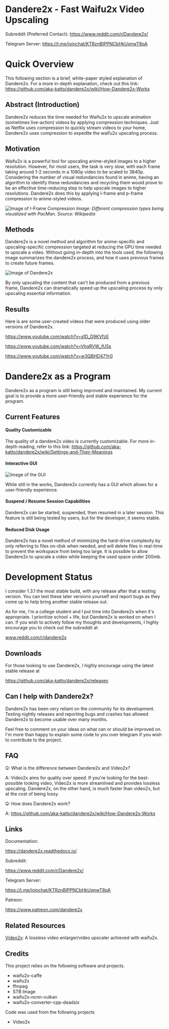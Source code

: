 # Dandere2x - Fast Waifu2x Video Upscaling

Subreddit (Preferred Contact): https://www.reddit.com/r/Dandere2x/

Telegram Server: https://t.me/joinchat/KTRznBIPPNCbHkUqnwT8pA


# Quick Overview

This following section is a brief, white-paper styled explanation of Dandere2x. For a more in-depth explanation, check out this link: https://github.com/aka-katto/dandere2x/wiki/How-Dandere2x-Works




## Abstract (Introduction)

Dandere2x reduces the time needed for Waifu2x to upscale animation (sometimes live-action) videos by applying compression techniques. Just as Netflix uses compression to quickly stream videos to your home, Dandere2x uses compression to expedite the waifu2x upscaling process.

## Motivation 

Waifu2x is a powerful tool for upscaling anime-styled images to a higher resolution. However, for most users, the task is very slow, with each frame taking around 1-2 seconds in a 1080p video to be scaled to 3840p. Considering the number of visual redundancies found in anime, having an algorithm to identify these redundancies and recycling them would prove to be an effective time-reducing step to help upscale images to higher resolutions. Dandere2x does this by applying I-frame and p-frame compression to anime-styled videos.


![Image of I-Frame Compression](https://upload.wikimedia.org/wikipedia/commons/thumb/6/64/I_P_and_B_frames.svg/1920px-I_P_and_B_frames.svg.png)
*Image: Different compression types being visualized with PacMan. Source: Wikipedia*

## Methods

Dandere2x is a novel method and algorithm for anime-specific and upscaling-specific compression targeted at reducing the GPU time needed to upscale a video. Without going in-depth into the tools used, the following image summarizes the dandere2x process, and how it uses previous frames to create future frames.

![Image of Dandere2x](https://i.imgur.com/7cqZz4I.png)

By only upscaling the content that can't be produced from a previous frame, Dandere2x can dramatically speed up the upscaling process by only upscaling essential information.

## Results

Here is are some user-created videos that were produced using older versions of Dandere2x.

https://www.youtube.com/watch?v=sfD_D9KVfzE

https://www.youtube.com/watch?v=VhqRVW_fU5s

https://www.youtube.com/watch?v=w3QBHD47Yr0

# Dandere2x as a Program

Dandere2x as a program is still being improved and maintained. My current goal is to provide a more user-friendly and stable experience for the program.



## Current Features

#### Quality Customizable

The quality of a dandere2x video is currently customizable. For more in-depth reading, refer to this link: https://github.com/aka-katto/dandere2x/wiki/Settings-and-Their-Meanings


#### Interactive GUI

![Image of the GUI](https://i.imgur.com/PWe7NzV.png)

While still in the works, Dandere2x currently has a GUI which allows for a user-friendly experience. 

#### Suspend / Resume Session Capabilities

Dandere2x can be started, suspended, then resumed in a later session. This feature is still being tested by users, but for the developer, it seems stable.


#### Reduced Disk Usage

Dandere2x has a novel method of minimizing the hard-drive complexity by only referring to files on-disk when needed, and will delete files in real-time to prevent the workspace from being too large. It is possible to allow Dandere2x to upscale a video while keeping the used space under 200mb. 

# Development Status

I consider 1.3.1 the most stable build, with any release after that a testing version. You can test these later versions yourself and report bugs as they come up to help bring another stable release out.

As for me, I'm a college student and I put time into Dandere2x when it's appropriate. I prioritize school + life, but Dandere2x is worked on when I can. If you wish to actively follow my thoughts and developments, I highly encourage you to check out the subreddit at

www.reddit.com/r/dandere2x

## Downloads


For those looking to use Dandere2x, I highly encourage using the latest stable release at 

https://github.com/aka-katto/dandere2x/releases


## Can I help with Dandere2x?

Dandere2x has been very reliant on the community for its development. Testing nightly releases and reporting bugs and crashes has allowed Dandere2x to become usable over many months. 

Feel free to comment on your ideas on what can or should be improved on. I'm more than happy to explain some code to you over telegram if you wish to contribute to the project.

## FAQ

Q: What is the difference between Dandere2x and Video2x?

A: Video2x aims for quality over speed. If you're looking for the best-possible looking video, Video2x is more streamlined and provides lossless upscaling. Dandere2x, on the other hand, is much faster than video2x, but at the cost of being lossy. 


Q: How does Dandere2x work?

A: https://github.com/aka-katto/dandere2x/wiki/How-Dandere2x-Works


## Links 

Documentation:

https://dandere2x.readthedocs.io/

Subreddit:

https://www.reddit.com/r/Dandere2x/

Telegram Server:

https://t.me/joinchat/KTRznBIPPNCbHkUqnwT8pA

Patreon:

https://www.patreon.com/dandere2x


## Related Resources

[Video2x](https://github.com/k4yt3x/video2x): A lossless video enlarger/video upscaler achieved with waifu2x.

## Credits

This project relies on the following software and projects.

- waifu2x-caffe
- waifu2x
- ffmpeg
- STB Image
- waifu2x-ncnn-vulkan
- waifu2x-converter-cpp-deadsix 

Code was used from the following projects

- Video2x
